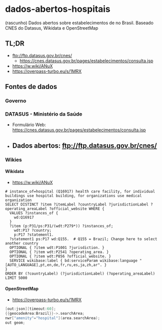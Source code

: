 # dados-abertos-hospitais
(rascunho) Dados abertos sobre estabelecimentos de no Brasil. Baseado CNES do Datasus, Wikidata e OpenStreetMap


## TL;DR
- <ftp://ftp.datasus.gov.br/cnes/>
  - https://cnes.datasus.gov.br/pages/estabelecimentos/consulta.jsp
- https://w.wiki/ANuX
- https://overpass-turbo.eu/s/1MRX

## Fontes de dados

### Governo

### DATASUS - Ministério da Saúde
- Formulário Web: https://cnes.datasus.gov.br/pages/estabelecimentos/consulta.jsp
- Dados abertos: <ftp://ftp.datasus.gov.br/cnes/>
  - 

### Wikies

#### Wikidata

- https://w.wiki/ANuX

```
# instance_of=hospital (Q16917) health care facility, for individual buildings use hospital building, for organizations use medical organization
SELECT DISTINCT ?item ?itemLabel ?countryLabel ?jurisdictionLabel ?operating_areaLabel ?official_website WHERE {
  VALUES ?instances_of {
    wd:Q16917
  }
  ?item (p:P31/ps:P31/(wdt:P279*)) ?instances_of;
    wdt:P17 ?country;
    p:P17 ?statement1.
  ?statement1 ps:P17 wd:Q155.  # Q155 = Brazil; Change here to select another country
  OPTIONAL { ?item wdt:P1001 ?jurisdiction. }
  OPTIONAL { ?item wdt:P2541 ?operating_area. }
  OPTIONAL { ?item wdt:P856 ?official_website. }
  SERVICE wikibase:label { bd:serviceParam wikibase:language "[AUTO_LANGUAGE],pt,en,de,fr,ru,es,ja,zh,ar". }
}
ORDER BY (?countryLabel) (?jurisdictionLabel) (?operating_areaLabel)
LIMIT 5000
```

#### OpenStreetMap

- https://overpass-turbo.eu/s/1MRX

```c
[out:json][timeout:60];
{{geocodeArea:Brazil}}->.searchArea;
nwr["amenity"="hospital"](area.searchArea);
out geom;
```

<!--
https://www.wikidata.org/wiki/Wikidata:WikiProject_Medicine/Hospitals_by_country/Brazil
-->